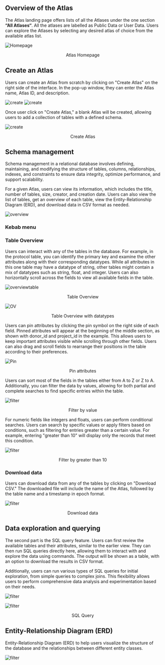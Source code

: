 ## Overview of the Atlas

The Atlas landing page offers lists of all the Atlases under the one section **“All Atlases“**. All the atlases are labelled as Public Data or User Data. Users can explore the Atlases by selecting any desired atlas of choice from the available atlas list.

![Homepage](../../img/PollyAtlas_images/Pollyatlas.png) <center> Atlas Homepage</center>

## Create an Atlas

Users can create an Atlas from scratch by clicking on "Create Atlas" on the right side of the interface. In the pop-up window, they can enter the Atlas name, Atlas ID, and description.

![create](../../img/PollyAtlas_images/createatlas_.png) 
![create](../../img/PollyAtlas_images/createatlas2.png)

 Once user click on "Create Atlas," a blank Atlas will be created, allowing users to add a collection of tables with a defined schema.
 
![create](../../img/PollyAtlas_images/createatlas3.png) <center> Create Atlas</center>


## Schema management

Schema management in a relational database involves defining, maintaining, and modifying the structure of tables, columns, relationships, indexes, and constraints to ensure data integrity, optimize performance, and support scalability.

For a given Atlas, users can view its information, which includes the title, number of tables, size, creator, and creation date. Users can also view the list of tables, get an overview of each table, view the Entity-Relationship Diagram (ERD), and download data in CSV format as needed.

![overview](../../img/PollyAtlas_images/overviewtable.png) 

### Kebab menu

### Table Overview

Users can interact with any of the tables in the database. For example, in the protocol table, you can identify the primary key and examine the other attributes along with their corresponding datatypes. While all attributes in this one table may have a datatype of string, other tables might contain a mix of datatypes such as string, float, and integer. Users can also horizontally scroll across the fields to view all available fields in the table.

![overviewtable](../../img/PollyAtlas_images/overviewtable.png) <center> Table Overview</center>


![OV](../../img/PollyAtlas_images/tableoverviewithstrings.png) <center> Table Overview with datatypes</center>

Users can pin attributes by clicking the pin symbol on the right side of each field. Pinned attributes will appear at the beginning of the middle section, as shown with donor_id and project_id in the example. This allows users to keep important attributes visible while scrolling through other fields. Users can also drag and scroll fields to rearrange their positions in the table according to their preferences.

![Pin](../../img/PollyAtlas_images/pinatlas.png)  <center> Pin attributes</center>

Users can sort most of the fields in the tables either from A to Z or Z to A. Additionally, you can filter the data by values, allowing for both partial and complete searches to find specific entries within the table.

![filter](../../img/PollyAtlas_images/filteratlas.png) <center> Filter by value</center>

For numeric fields like integers and floats, users can perform conditional searches. Users can search by specific values or apply filters based on conditions, such as filtering for entries greater than a certain value. For example, entering "greater than 10" will display only the records that meet this condition. 

![filter](../../img/PollyAtlas_images/greater.png) <center> Filter by greater than 10</center>

### Download data

Users can download data from any of the tables by clicking on "Download CSV." The downloaded file will include the name of the Atlas, followed by the table name and a timestamp in epoch format.

![filter](../../img/PollyAtlas_images/downloadcsv.png) <center> Download data</center>


## Data exploration and querying

The second part is the SQL query feature. Users can first review the available tables and their attributes, similar to the earlier view. They can then run SQL queries directly here, allowing them to interact with and explore the data using commands.  The output will be shown as a table, with an option to download the results in CSV format.

Additionally, users can run various types of SQL queries for initial exploration, from simple queries to complex joins. This flexibility allows users to perform comprehensive data analysis and experimentation based on their needs.

![filter](../../img/PollyAtlas_images/sql.png) 

![filter](../../img/PollyAtlas_images/sql2.png) <center>SQL Query</center>


## Entity-Relationship Diagram (ERD)

Entity-Relationship Diagram (ERD) to help users visualize the structure of the database and the relationships between different entity classes.

![filter](../../img/PollyAtlas_images/erdiagrm.png) 

